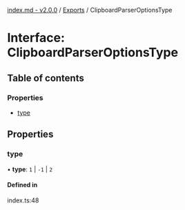 [index.md - v2.0.0](../README.md) / [Exports](../modules.md) / ClipboardParserOptionsType

# Interface: ClipboardParserOptionsType

## Table of contents

### Properties

-   [type](ClipboardParserOptionsType.md#type)

## Properties

### type

• **type**: `1` \| `-1` \| `2`

#### Defined in

index.ts:48
